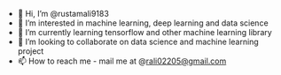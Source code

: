 - 👋 Hi, I’m @rustamali9183
- 👀 I’m interested in machine learning, deep learning and data science
- 🌱 I’m currently learning tensorflow and other machine learning library
- 💞️ I’m looking to collaborate on data science and machine learning project
- 📫 How to reach me - mail me at @rali02205@gmail.com

<!---
rustamali9183/rustamali9183 is a ✨ special ✨ repository because its `README.md` (this file) appears on your GitHub profile.
You can click the Preview link to take a look at your changes.
--->

